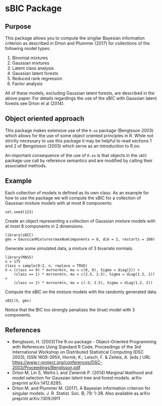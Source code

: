 # sBIC Package

## Purpose

This package allows you to compute the singilar Bayesian information criterion as described in Drton and Plummer (2017) for collections of the following model types:

1. Binomial mixtures
2. Gaussian mixtures
3. Latent class analysis
4. Gaussian latent forests
5. Reduced rank regression
6. Factor analysis


All of these models, excluding Gaussian latent forests, are described in the above paper. For details regardings the use of the sBIC with Gaussian latent forests see Drton et al (2014).

## Object oriented approach

This package makes extensive use of the `R.oo` package (Bengtsson 2003) which allows for the use
of some object oriented principles in R. While not strictly necessary to use this package it may be helpful to read sections 1 and 2 of Bengstsson (2003) which serve as an introduction to R.oo.

An important consequence of the use of `R.oo` is that objects in the `sBIC` package use call by reference semantics and are modified by calling their associated methods.

## Example

Each collection of models is defined as its own class.  As an example for how to use the package we will compute the sBIC for a collection of Gaussian mixture models with at most 8 components:

```{r}
set.seed(123)
```

Create an object representing a collection of Gaussian mixture models with at most 8 components in 2 dimensions.

```{r}
library(sBIC)
gms = GaussianMixtures(maxNumComponents = 8, dim = 2, restarts = 100)
```

Generate some simulated data, a mixture of 3 bivariate normals.

```{r}
library(MASS)
n = 175
class = sample(0:2, n, replace = TRUE)
X = (class == 0) * mvrnorm(n, mu = c(0, 0), Sigma = diag(2)) +
    (class == 1) * mvrnorm(n, mu = c(2.5, 2.5), Sigma = diag(1.3, 2)) +
    (class == 2) * mvrnorm(n, mu = c(-3, 2.5), Sigma = diag(1.2, 2))
``` 

Compute the sBIC on the mixture models with the randomly generated data. 

```{r}
sBIC(X, gms)
```

Notice that the BIC too strongly penalizes the (true) model with 3 components.

## References

* Bengtsson, H. (2003)The R.oo package - Object-Oriented Programming with References Using Standard R Code, Proceedings of the 3rd   International Workshop on Distributed Statistical Computing (DSC 2003), ISSN 1609-395X, Hornik, K.; Leisch, F. & Zeileis, A. (eds.) URL https://www.r-project.org/conferences/DSC-2003/Proceedings/Bengtsson.pdf
* Drton M, Lin S, Weihs L and  Zwiernik P. (2014) Marginal likelihood and model selection for Gaussian latent tree and forest models. arXiv preprint arXiv:1412.8285.
* Drton M. and Plummer M. (2017), A Bayesian information criterion for singular models. J. R. Statist. Soc. B; 79: 1-38. Also available as arXiv preprint arXiv:1309.0911 